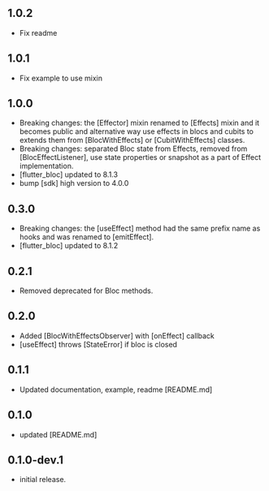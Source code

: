 ## 1.0.2
- Fix readme

## 1.0.1
- Fix example to use mixin

## 1.0.0
- Breaking changes: the [Effector] mixin renamed to [Effects] mixin and it becomes public
and alternative way use effects in blocs and cubits to extends them from [BlocWithEffects] or [CubitWithEffects] classes.
- Breaking changes: separated Bloc state from Effects, removed from [BlocEffectListener], use state properties or snapshot 
as a part of Effect implementation.
- [flutter_bloc] updated to 8.1.3
- bump [sdk] high version to 4.0.0

## 0.3.0
- Breaking changes: the [useEffect] method had the same prefix name as hooks and was renamed to [emitEffect].
- [flutter_bloc] updated to 8.1.2

## 0.2.1
- Removed deprecated for Bloc methods.

## 0.2.0
- Added [BlocWithEffectsObserver] with [onEffect] callback
- [useEffect] throws [StateError] if bloc is closed
 
## 0.1.1
- Updated documentation, example, readme [README.md]
 
## 0.1.0
- updated [README.md]

## 0.1.0-dev.1
- initial release.
